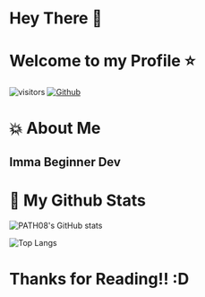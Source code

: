 # Hey There :wave:

# Welcome to my Profile :star:
![visitors](https://visitor-badge.glitch.me/badge?page_id=$PATH08.$PATH08)
[![Github](https://img.shields.io/github/followers/PATH08?label=Followers&style=social)](https://github.com/PATH08)
# :boom: About Me
## Imma Beginner Dev


# :fish_cake: My Github Stats
![PATH08's GitHub stats](https://github-readme-stats.vercel.app/api?username=PATH08&theme=omni&show_icons=true)

![Top Langs](https://github-readme-stats.vercel.app/api/top-langs/?username=PATH08&theme=omni)

# Thanks for Reading!! :D
